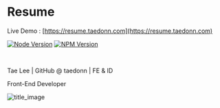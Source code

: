 # Resume

Live Demo : [https://resume.taedonn.com](https://resume.taedonn.com)

[![Node Version](https://img.shields.io/badge/featured%20on-Node%20%4016.13.2-%2368a063)](#) [![NPM Version](https://img.shields.io/badge/featured%20on-NPM%20%408.1.2-%23cc3534)](#)

&nbsp;

Tae Lee | GitHub @ taedonn | FE & ID

Front-End Developer

![title_image](https://i.ibb.co/gyqVvQ4/profile-480p.png)
